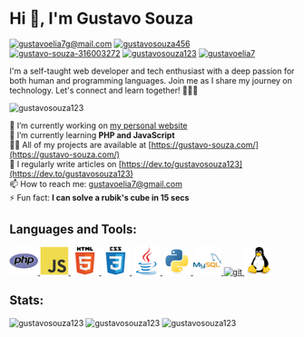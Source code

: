 # Hi 👋, I'm Gustavo Souza

<p align="left">
<a href="mailto:gustavoelia7@gmail.com?subject=Subject&body=Message" target="blank"><img src="https://img.shields.io/badge/Gmail-D14836?style=for-the-badge&logo=gmail&logoColor=white" alt="gustavoelia7g@mail.com" /></a>
<a href="https://twitter.com/gustavosouza456" target="blank"><img src="https://img.shields.io/badge/Twitter-1DA1F2?style=for-the-badge&logo=twitter&logoColor=white" alt="gustavosouza456" /></a>
<a href="https://linkedin.com/in/gustavo-souza-316003272" target="blank"><img src="https://img.shields.io/badge/LinkedIn-0077B5?style=for-the-badge&logo=linkedin&logoColor=white" alt="gustavo-souza-316003272" /></a>
<a href="https://dev.to/gustavosouza123" target="blank"><img src="https://img.shields.io/badge/dev.to-0A0A0A?style=for-the-badge&logo=devdotto&logoColor=white" alt="gustavosouza123" /></a>
<a href="https://www.leetcode.com/gustavoelia7" target="blank"><img src="https://img.shields.io/badge/-LeetCode-FFA116?style=for-the-badge&logo=LeetCode&logoColor=black" alt="gustavoelia7" /></a>
</p>

I'm a self-taught web developer and tech enthusiast with a deep passion for both human and programming languages. Join me as I share my journey on technology. Let's connect and learn together! 🚀👨‍💻

<p align="left"> <img src="https://komarev.com/ghpvc/?username=gustavosouza123&label=Profile%20views&color=0e75b6&style=flat" alt="gustavosouza123" /> </p>

🔭 I’m currently working on [my personal website](https://gustavo-souza.com/)  
🌱 I’m currently learning **PHP and JavaScript**  
👨‍💻 All of my projects are available at [https://gustavo-souza.com/](https://gustavo-souza.com/)  
📝 I regularly write articles on [https://dev.to/gustavosouza123](https://dev.to/gustavosouza123)  
📫 How to reach me: gustavoelia7@gmail.com  
⚡ Fun fact: **I can solve a rubik's cube in 15 secs**

## Languages and Tools:

<p align="left">
<a href="https://www.php.net" target="_blank" rel="noreferrer"> <img src="https://raw.githubusercontent.com/devicons/devicon/master/icons/php/php-original.svg" alt="php" width="50" height="50"/> </a>
<a href="https://developer.mozilla.org/en-US/docs/Web/JavaScript" target="_blank" rel="noreferrer"> <img src="https://raw.githubusercontent.com/devicons/devicon/master/icons/javascript/javascript-original.svg" alt="javascript" width="50" height="50"/> </a>
<a href="https://www.w3.org/html/" target="_blank" rel="noreferrer"> <img src="https://raw.githubusercontent.com/devicons/devicon/master/icons/html5/html5-original-wordmark.svg" alt="html5" width="50" height="50"/> </a>
<a href="https://www.w3schools.com/css/" target="_blank" rel="noreferrer"> <img src="https://raw.githubusercontent.com/devicons/devicon/master/icons/css3/css3-original-wordmark.svg" alt="css3" width="50" height="50"/> </a>
<a href="https://www.java.com" target="_blank" rel="noreferrer"> <img src="https://raw.githubusercontent.com/devicons/devicon/master/icons/java/java-original.svg" alt="java" width="50" height="50"/> </a>
<a href="https://www.python.org" target="_blank" rel="noreferrer"> <img src="https://raw.githubusercontent.com/devicons/devicon/master/icons/python/python-original.svg" alt="python" width="50" height="50"/> </a>
<a href="https://www.mysql.com/" target="_blank" rel="noreferrer"> <img src="https://raw.githubusercontent.com/devicons/devicon/master/icons/mysql/mysql-original-wordmark.svg" alt="mysql" width="50" height="50"/> </a>
<a href="https://git-scm.com/" target="_blank" rel="noreferrer"> <img src="https://www.vectorlogo.zone/logos/git-scm/git-scm-icon.svg" alt="git" width="50" height="50"/> </a> 
<a href="https://www.linux.org/" target="_blank" rel="noreferrer"> <img src="https://raw.githubusercontent.com/devicons/devicon/master/icons/linux/linux-original.svg" alt="linux" width="50" height="50"/> </a>
</p>

## Stats:

<img align="center" src="https://github-readme-stats.vercel.app/api?username=gustavosouza123&show_icons=true&locale=en&theme=dark" alt="gustavosouza123" />
<img align="center" src="https://github-readme-streak-stats.herokuapp.com/?user=gustavosouza123&theme=dark" alt="gustavosouza123" />
<img align="center" src="https://github-readme-stats.vercel.app/api/top-langs?username=gustavosouza123&show_icons=true&locale=en&layout=compact&theme=dark" alt="gustavosouza123" />
